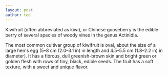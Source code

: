 ```yaml
---
layout: post
author: ted
---
```

Kiwifruit (often abbreviated as kiwi), or Chinese gooseberry is the edible
berry of several species of woody vines in the genus Actinidia.

The most common cultivar group of kiwifruit is oval, about the size of a large hen's egg (5–8 cm (2.0–3.1 in) in length and 4.5–5.5 cm (1.8–2.2 in) in diameter). It has a fibrous, dull greenish-brown skin and bright green or golden flesh with rows of tiny, black, edible seeds. The fruit has a soft texture, with a sweet and unique flavor.
